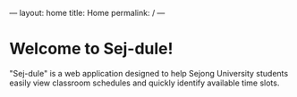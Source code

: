 —
layout: home
title: Home
permalink: /
—


# Welcome to Sej-dule!
"Sej-dule" is a web application designed to help Sejong University students easily view classroom schedules and quickly identify available time slots.